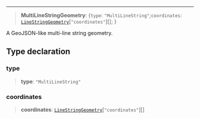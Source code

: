 ***

> **MultiLineStringGeometry**: \{`type`: `"MultiLineString"`;`coordinates`: [`LineStringGeometry`](LineStringGeometry.md)\[`"coordinates"`]\[]; }

A GeoJSON-like multi-line string geometry.

## Type declaration

### type

> **type**: `"MultiLineString"`

### coordinates

> **coordinates**: [`LineStringGeometry`](LineStringGeometry.md)\[`"coordinates"`]\[]
